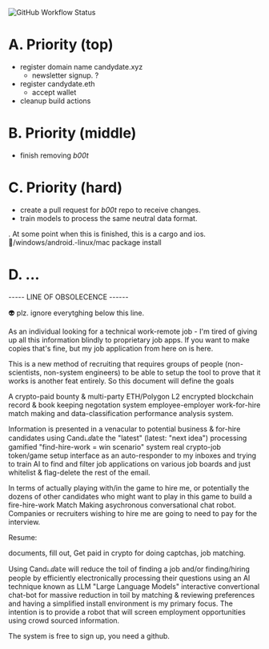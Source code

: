 
![GitHub Workflow Status](https://img.shields.io/github/workflow/status/elasticdotventures/candydated0txyz/build)

# A. Priority (top)
* register domain name candydate.xyz
    * newsletter signup. ?
* register candydate.eth
    * accept wallet
* cleanup build actions

# B. Priority (middle)
* finish removing _b00t_

# C. Priority (hard)
* create a pull request for _b00t_ repo to receive changes. 
* train models to process the same neutral data format. 

 .  At some point when this is finished, this is a cargo and ios.🍎/windows/android.-linux/mac package install

# D. ...

----- LINE OF OBSOLECENCE ------

👽 plz. ignore everytghing below this line. 


 
 As an individual looking for a technical work-remote job - I'm tired of giving up all this information blindly to proprietary job apps.   If you want to make copies that's fine, but my job application from here on is here. 
 
This is a new method of recruiting that requires groups of people (non-scientists, non-system engineers) to be able to setup the tool to prove that it works is another feat entirely.  So this document will define the goals

A crypto-paid bounty & multi-party ETH/Polygon L2 encrypted blockchain record & book keeping negotation system employee-employer work-for-hire match making and data-classification performance analysis system. 

Information is presented in a venacular to potential business & for-hire candidates using Candꭵ.ⅆa𝕥e the "latest" (latest: "next idea") processing gamified "find-hire-work = win scenario" system real crypto-job token/game setup interface as an auto-responder to 
my inboxes and trying to train AI to find and filter job applications on various job boards and just whitelist & flag-delete the rest of the email. 

In terms of actually playing with/in the game to hire me, or potentially the dozens of other candidates who might want to play in this game to build a fire-hire-work Match Making asychronous conversational chat robot.  Companies or recruiters wishing to hire me are going to need to pay for the interview.  

Resume: 


documents, fill out, Get paid in crypto for doing captchas, job matching. 

Using Candꭵ.ⅆa𝕥e will reduce the toil of finding a job and/or finding/hiring people by efficiently electronically processing their questions using an AI technique known as LLM "Large Language Models"
interactive conver𝕥ional chat-bot for massive reduction in toil
by matching & reviewing preferences and having a simplified install environment is my primary focus.  The intention is to provide a robot that will screen employment opportunities using crowd sourced information.  

The system is free to sign up, you need a github.


